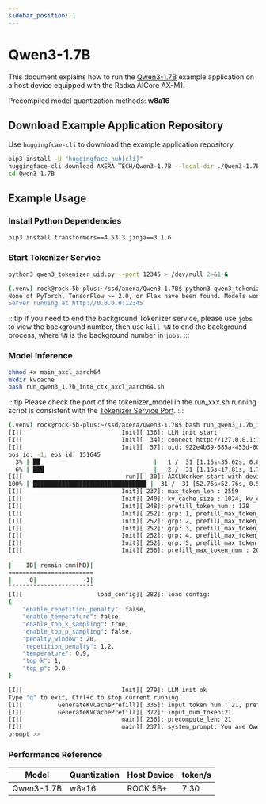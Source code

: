 ```yaml
---
sidebar_position: 1
---
```


# Qwen3-1.7B

This document explains how to run the [Qwen3-1.7B](https://huggingface.co/Qwen/Qwen3-1.7B) example application on a host device equipped with the Radxa AICore AX-M1.

Precompiled model quantization methods: **w8a16**

## Download Example Application Repository

Use `huggingfcae-cli` to download the example application repository.

<NewCodeBlock tip="Host" type="Device">

```bash
pip3 install -U "huggingface_hub[cli]"
huggingface-cli download AXERA-TECH/Qwen3-1.7B --local-dir ./Qwen3-1.7B
cd Qwen3-1.7B
```

</NewCodeBlock>

## Example Usage

### Install Python Dependencies

<NewCodeBlock tip="Host" type="Device">

```bash
pip3 install transformers==4.53.3 jinja==3.1.6
```

</NewCodeBlock>

### Start Tokenizer Service

<NewCodeBlock tip="Host" type="Device">

```bash
python3 qwen3_tokenizer_uid.py --port 12345 > /dev/null 2>&1 &
```

</NewCodeBlock>

```bash
(.venv) rock@rock-5b-plus:~/ssd/axera/Qwen3-1.7B$ python3 qwen3_tokenizer_uid.py --port 12345
None of PyTorch, TensorFlow >= 2.0, or Flax have been found. Models won't be available and only tokenizers, configuration and file/data utilities can be used.
Server running at http://0.0.0.0:12345
```

:::tip
If you need to end the background Tokenizer service, please use `jobs` to view the background number, then use `kill %N` to end the background process, where `%N` is the background number in `jobs`.
:::

### Model Inference

<NewCodeBlock tip="Host" type="Device">

```bash
chmod +x main_axcl_aarch64
mkdir kvcache
bash run_qwen3_1.7b_int8_ctx_axcl_aarch64.sh
```

</NewCodeBlock>

:::tip
Please check the port of the tokenizer_model in the run_xxx.sh running script is consistent with the [Tokenizer Service Port](#start-tokenizer-service).
:::

```bash
(.venv) rock@rock-5b-plus:~/ssd/axera/Qwen3-1.7B$ bash run_qwen3_1.7b_int8_ctx_axcl_aarch64.sh
[I][                            Init][ 136]: LLM init start
[I][                            Init][  34]: connect http://127.0.0.1:12345 ok
[I][                            Init][  57]: uid: 922e4b39-685a-453d-80c9-2229d1e65db0
bos_id: -1, eos_id: 151645
  3% | ██                                |   1 /  31 [1.15s<35.62s, 0.87 count/s] tokenizer init ok[I][                            Init][  45]: LLaMaEmbedSelector use mmap
  6% | ███                               |   2 /  31 [1.15s<17.81s, 1.74 count/s] embed_selector init ok
[I][                             run][  30]: AXCLWorker start with devid 0
100% | ████████████████████████████████ |  31 /  31 [52.76s<52.76s, 0.59 count/s] init post axmodel ok,remain_cmm(-1 MB)m(4112 MB)
[I][                            Init][ 237]: max_token_len : 2559
[I][                            Init][ 240]: kv_cache_size : 1024, kv_cache_num: 2559
[I][                            Init][ 248]: prefill_token_num : 128
[I][                            Init][ 252]: grp: 1, prefill_max_token_num : 1
[I][                            Init][ 252]: grp: 2, prefill_max_token_num : 512
[I][                            Init][ 252]: grp: 3, prefill_max_token_num : 1024
[I][                            Init][ 252]: grp: 4, prefill_max_token_num : 1536
[I][                            Init][ 252]: grp: 5, prefill_max_token_num : 2048
[I][                            Init][ 256]: prefill_max_token_num : 2048
________________________
|    ID| remain cmm(MB)|
========================
|     0|             -1|
¯¯¯¯¯¯¯¯¯¯¯¯¯¯¯¯¯¯¯¯¯¯¯¯
[I][                     load_config][ 282]: load config:
{
    "enable_repetition_penalty": false,
    "enable_temperature": false,
    "enable_top_k_sampling": true,
    "enable_top_p_sampling": false,
    "penalty_window": 20,
    "repetition_penalty": 1.2,
    "temperature": 0.9,
    "top_k": 1,
    "top_p": 0.8
}

[I][                            Init][ 279]: LLM init ok
Type "q" to exit, Ctrl+c to stop current running
[I][          GenerateKVCachePrefill][ 335]: input token num : 21, prefill_split_num : 1 prefill_grpid : 2
[I][          GenerateKVCachePrefill][ 372]: input_num_token:21
[I][                            main][ 236]: precompute_len: 21
[I][                            main][ 237]: system_prompt: You are Qwen, created by Alibaba Cloud. You are a helpful assistant.
prompt >>
```

### Performance Reference

| Model      | Quantization | Host Device | token/s |
| ---------- | ------------ | ----------- | ------- |
| Qwen3-1.7B | w8a16        | ROCK 5B+    | 7.30    |

